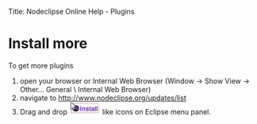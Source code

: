 Title:  Nodeclipse Online Help - Plugins  

# Install more

To get more plugins

1. open your browser or Internal Web Browser (Window -> Show View -> Other... General \ Internal Web Browser)
2. navigate to <http://www.nodeclipse.org/updates/list>
3. Drag and drop <a href="http://marketplace.eclipse.org/marketplace-client-intro?mpc_install=759140">
<img src="images/installbutton.png"></a> like icons
 on Eclipse menu panel. 
